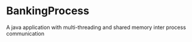 # BankingProcess
A java application with multi-threading and shared memory inter process communication
